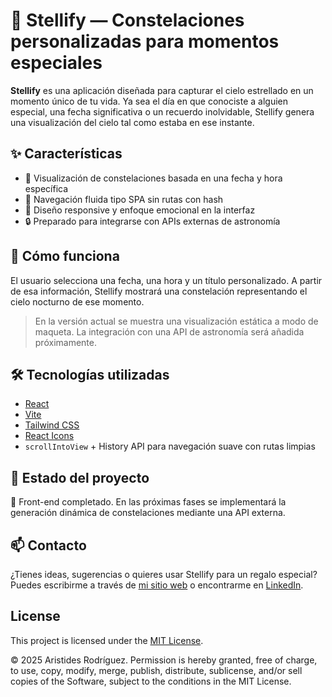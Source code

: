 # 🌌 Stellify — Constelaciones personalizadas para momentos especiales

**Stellify** es una aplicación diseñada para capturar el cielo estrellado en un momento único de tu vida. Ya sea el día en que conociste a alguien especial, una fecha significativa o un recuerdo inolvidable, Stellify genera una visualización del cielo tal como estaba en ese instante.

## ✨ Características

- 🎇 Visualización de constelaciones basada en una fecha y hora específica
- 🧭 Navegación fluida tipo SPA sin rutas con hash
- 📱 Diseño responsive y enfoque emocional en la interfaz
- 🔒 Preparado para integrarse con APIs externas de astronomía

## 🧠 Cómo funciona

El usuario selecciona una fecha, una hora y un título personalizado. A partir de esa información, Stellify mostrará una constelación representando el cielo nocturno de ese momento.

> En la versión actual se muestra una visualización estática a modo de maqueta. La integración con una API de astronomía será añadida próximamente.

## 🛠️ Tecnologías utilizadas

- [React](https://react.dev/)
- [Vite](https://vitejs.dev/)
- [Tailwind CSS](https://tailwindcss.com/)
- [React Icons](https://react-icons.github.io/react-icons)
- `scrollIntoView` + History API para navegación suave con rutas limpias

## 📌 Estado del proyecto

🚧 Front-end completado. En las próximas fases se implementará la generación dinámica de constelaciones mediante una API externa.

## 📫 Contacto

¿Tienes ideas, sugerencias o quieres usar Stellify para un regalo especial?  
Puedes escribirme a través de [mi sitio web](https://a-r-dev.vercel.app/) o encontrarme en [LinkedIn](https://www.linkedin.com/in/aristides-rodriguez-pa/).

## License

This project is licensed under the [MIT License](LICENSE).

© 2025 Aristides Rodríguez. Permission is hereby granted, free of charge, to use, copy, modify, merge, publish, distribute, sublicense, and/or sell copies of the Software, subject to the conditions in the MIT License.
